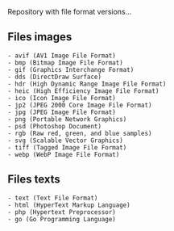 Repository with file format versions...

## Files images

    - avif (AV1 Image File Format)
    - bmp (Bitmap Image File Format)
    - gif (Graphics Interchange Format)
    - dds (DirectDraw Surface)
    - hdr (High Dynamic Range Image File Format)
    - heic (High Efficiency Image File Format)
    - ico (Icon Image File Format)
    - jp2 (JPEG 2000 Core Image File Format)
    - jpg (JPEG Image File Format)
    - png (Portable Network Graphics)
    - psd (Photoshop Document)
    - rgb (Raw red, green, and blue samples)
    - svg (Scalable Vector Graphics)
    - tiff (Tagged Image File Format)
    - webp (WebP Image File Format)

## Files texts

    - text (Text File Format)
    - html (HyperText Markup Language)
    - php (Hypertext Preprocessor)
    - go (Go Programming Language)
